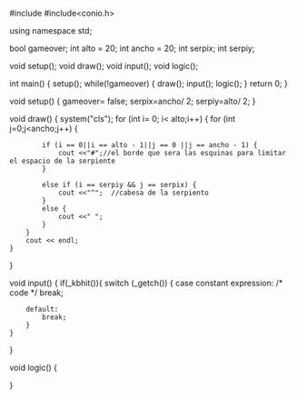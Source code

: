 #include<iostream>
#include<conio.h>

using namespace std;

bool gameover;
int alto = 20;
int ancho = 20;
int serpix;
int serpiy;

void setup();
void draw();
void input();
void logic();

int main() {
    setup();
    while(!gameover) {
        draw();
        input();
        logic();
    }
    return 0;
}

void setup() {
    gameover= false;
    serpix=ancho/ 2;
    serpiy=alto/ 2;
}

void draw() {
    system("cls");
    for (int i= 0; i< alto;i++) {
        for (int j=0;j<ancho;j++) {
            
            if (i == 0||i == alto - 1||j == 0 ||j == ancho - 1) {
                cout <<"#";//el borde que sera las esquinas para limitar el espacio de la serpiente
            }
            
            else if (i == serpiy && j == serpix) {
                cout <<"^";  //cabesa de la serpiento 
            }
            else {
                cout <<" ";
            }
        }
        cout << endl;
    }
}

void input() {
    if(_kbhit()){
        switch (_getch())
        {
        case constant expression:
            /* code */
            break;
        
        default:
            break;
        }
    }
}

void logic() {
    
}

